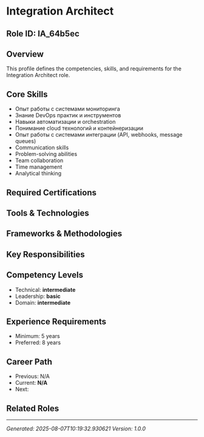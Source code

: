 # Integration Architect

## Role ID: IA_64b5ec

## Overview
This profile defines the competencies, skills, and requirements for the Integration Architect role.

## Core Skills
- Опыт работы с системами мониторинга
- Знание DevOps практик и инструментов
- Навыки автоматизации и orchestration
- Понимание cloud технологий и контейнеризации
- Опыт работы с системами интеграции (API, webhooks, message queues)
- Communication skills
- Problem-solving abilities
- Team collaboration
- Time management
- Analytical thinking

## Required Certifications


## Tools & Technologies


## Frameworks & Methodologies


## Key Responsibilities


## Competency Levels
- Technical: **intermediate**
- Leadership: **basic**
- Domain: **intermediate**

## Experience Requirements
- Minimum: 5 years
- Preferred: 8 years

## Career Path
- Previous: N/A
- Current: **N/A**
- Next: 

## Related Roles


---
*Generated: 2025-08-07T10:19:32.930621*
*Version: 1.0.0*
